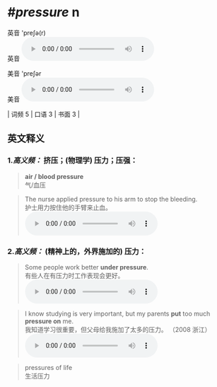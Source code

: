 # ***\#pressure*** n
英音 'preʃə(r)  
英音
<audio src="./media/pressure-B.aac" controls="controls"></audio>

美音 'preʃər  
美音
<audio src="./media/pressure.aac" controls="controls"></audio>



| 词频 5 | 口语 3 | 书面 3 |  

英文释义
---
### 1.*高义频：* **挤压；(物理学) 压力；压强：**  

 > **air / blood pressure**   
 > 气/血压    

 > The nurse applied pressure to his arm to stop the bleeding.   
 > 护士用力按住他的手臂来止血。    
<audio src="./media/pressure-1.aac" controls="controls"></audio>

### 2.*高义频：* **(精神上的，外界施加的) 压力：**  

 > Some people work better **under pressure**.   
 > 有些人在有压力时工作表现会更好。    
<audio src="./media/pressure-2.aac" controls="controls"></audio>

 > I know studying is very important, but my parents **put** too much **pressure on** me.   
 > 我知道学习很重要，但父母给我施加了太多的压力。  （2008 浙江）  
<audio src="./media/pressure-3.aac" controls="controls"></audio>

 > pressures of life  
 > 生活压力    


